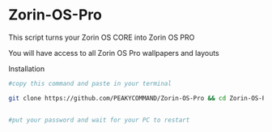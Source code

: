 # Zorin-OS-Pro
This script turns your Zorin OS CORE into Zorin OS PRO

You will have access to all Zorin OS Pro wallpapers and layouts

Installation
```bash
#copy this command and paste in your terminal

git clone https://github.com/PEAKYCOMMAND/Zorin-OS-Pro && cd Zorin-OS-Pro && sudo ./zorin.sh


#put your password and wait for your PC to restart

```
